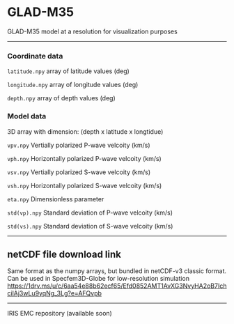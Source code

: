 # GLAD-M35
GLAD-M35 model at a resolution for visualization purposes

---
### Coordinate data
```latitude.npy``` array of latitude values (deg)

```longitude.npy``` array of longitude values (deg)

```depth.npy``` array of depth values (deg)

### Model data
3D array with dimension: (depth x latitude x longtidue)

```vpv.npy``` Vertially polarized P-wave velcoity (km/s)

```vph.npy``` Horizontally polarized P-wave velcoity (km/s)

```vsv.npy``` Vertially polarized S-wave velcoity (km/s)

```vsh.npy``` Horizontally polarized S-wave velcoity (km/s)

```eta.npy``` Dimensionless parameter

```std(vp).npy```  Standard deviation of P-wave velcoity (km/s)

```std(vs).npy``` Standard deviation of S-wave velcoity (km/s)

---
## netCDF file download link
Same format as the numpy arrays, but bundled in netCDF-v3 classic format. Can be used in Specfem3D-Globe for low-resolution simulation
https://1drv.ms/u/c/6aa54e88b62ecf65/Efd0852AMT1AvXG3NvyHA2oB7IchcilAj3wLu9yqNg_3Lg?e=AFQvpb

---
IRIS EMC repository (available soon)
